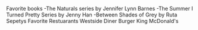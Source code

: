 Favorite books
  -The Naturals series by Jennifer Lynn Barnes
  -The Summer I Turned Pretty Series by Jenny Han 
  -Between Shades of Grey by Ruta Sepetys
Favorite Restuarants
  Westside Diner
  Burger King
  McDonald's
